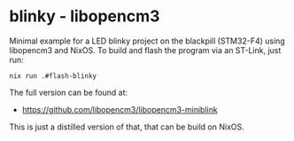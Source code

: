 blinky - libopencm3
===================

Minimal example for a LED blinky project on the blackpill (STM32-F4)
using libopencm3 and NixOS. To build and flash the program via an
ST-Link, just run:

    nix run .#flash-blinky

The full version can be found at:

* https://github.com/libopencm3/libopencm3-miniblink

This is just a distilled version of that, that can be build on NixOS.
